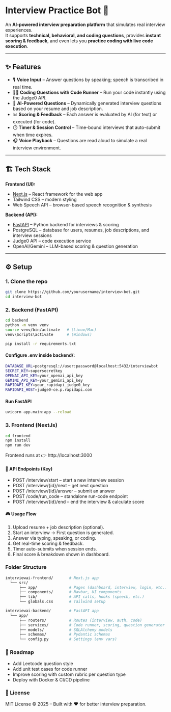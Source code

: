 # Interview Practice Bot 🚀

An **AI-powered interview preparation platform** that simulates real interview experiences.  
It supports **technical, behavioral, and coding questions**, provides **instant scoring & feedback**, and even lets you **practice coding with live code execution**.

---

## ✨ Features

- 🎙️ **Voice Input** – Answer questions by speaking; speech is transcribed in real time.  
- 🧑‍💻 **Coding Questions with Code Runner** – Run your code instantly using the Judge0 API.  
- 🤖 **AI-Powered Questions** – Dynamically generated interview questions based on your resume and job description.  
- 📊 **Scoring & Feedback** – Each answer is evaluated by AI (for text) or executed (for code).  
- ⏱️ **Timer & Session Control** – Time-bound interviews that auto-submit when time expires.  
- 🎧 **Voice Playback** – Questions are read aloud to simulate a real interview environment.  

---

## 🏗️ Tech Stack

**Frontend (UI):**
- [Next.js](https://nextjs.org/) – React framework for the web app  
- Tailwind CSS – modern styling  
- Web Speech API – browser-based speech recognition & synthesis  

**Backend (API):**
- [FastAPI](https://fastapi.tiangolo.com/) – Python backend for interviews & scoring  
- PostgreSQL – database for users, resumes, job descriptions, and interview sessions  
- Judge0 API – code execution service  
- OpenAI/Gemini – LLM-based scoring & question generation  

---

## ⚙️ Setup

### 1. Clone the repo
```bash
git clone https://github.com/yourusername/interview-bot.git
cd interview-bot

```

### 2. Backend (FastAPI)
```bash
cd backend
python -m venv venv
source venv/bin/activate   # (Linux/Mac)
venv\Scripts\activate      # (Windows)

pip install -r requirements.txt
```
#### Configure .env inside backend/:
```bash
DATABASE_URL=postgresql://user:password@localhost:5432/interviewbot
SECRET_KEY=supersecretkey
OPENAI_API_KEY=your_openai_api_key
GEMINI_API_KEY=your_gemini_api_key
RAPIDAPI_KEY=your_rapidapi_judge0_key
RAPIDAPI_HOST=judge0-ce.p.rapidapi.com
```
#### Run FastAPI
```bash
uvicorn app.main:app --reload
```
### 3. Frontend (NextJs)
```bash
cd frontend
npm install
npm run dev
```
Frontend runs at 👉 http://localhost:3000


#### 📡 API Endpoints (Key)

- POST /interview/start – start a new interview session
- POST /interview/{id}/next – get next question
- POST /interview/{id}/answer – submit an answer
- POST /code/run_code – standalone run-code endpoint
- POST /interview/{id}/end – end the interview & calculate score


#### 🎮 Usage Flow

1. Upload resume + job description (optional).
2. Start an interview → First question is generated.
3. Answer via typing, speaking, or coding.
4. Get real-time scoring & feedback.
5. Timer auto-submits when session ends.
6. Final score & breakdown shown in dashboard.

### Folder Structure
```bash
interviewai-frontend/       # Next.js app
  └── src/
      ├── app/              # Pages (dashboard, interview, login, etc.)
      ├── components/       # Navbar, UI components
      ├── lib/              # API calls, hooks (speech, etc.)
      └── globals.css       # Tailwind setup

interviewai-backend/        # FastAPI app
  └── app/
      ├── routers/          # Routes (interview, auth, code)
      ├── services/         # Code runner, scoring, question generator
      ├── models/           # SQLAlchemy models
      ├── schemas/          # Pydantic schemas
      └── config.py         # Settings (env vars)

```

### 🚀 Roadmap
- Add Leetcode question style
- Add unit test cases for code runner
- Improve scoring with custom rubric per question type
- Deploy with Docker & CI/CD pipeline


### 📜 License

MIT License © 2025 – Built with ❤️ for better interview preparation.